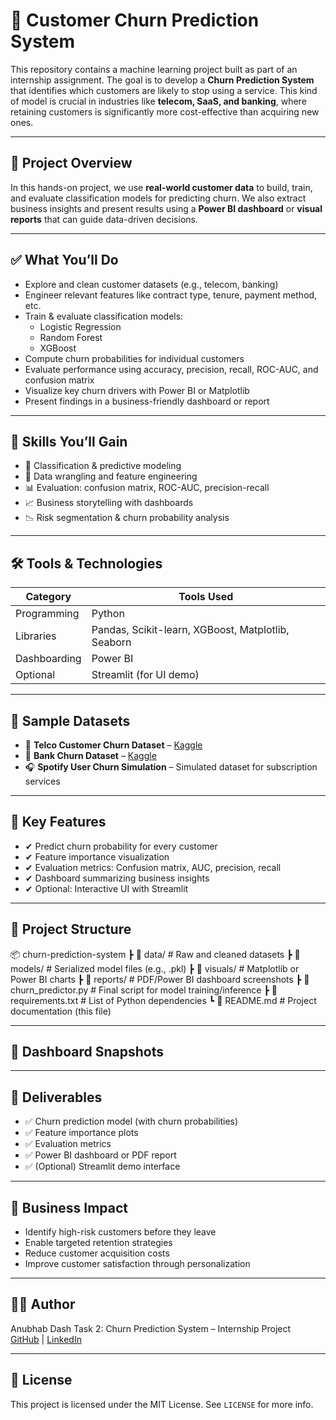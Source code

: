 # 🔁 Customer Churn Prediction System

This repository contains a machine learning project built as part of an internship assignment. The goal is to develop a **Churn Prediction System** that identifies which customers are likely to stop using a service. This kind of model is crucial in industries like **telecom, SaaS, and banking**, where retaining customers is significantly more cost-effective than acquiring new ones.

---

## 📌 Project Overview

In this hands-on project, we use **real-world customer data** to build, train, and evaluate classification models for predicting churn. We also extract business insights and present results using a **Power BI dashboard** or **visual reports** that can guide data-driven decisions.

---

## ✅ What You’ll Do

- Explore and clean customer datasets (e.g., telecom, banking)
- Engineer relevant features like contract type, tenure, payment method, etc.
- Train & evaluate classification models:
  - Logistic Regression
  - Random Forest
  - XGBoost
- Compute churn probabilities for individual customers
- Evaluate performance using accuracy, precision, recall, ROC-AUC, and confusion matrix
- Visualize key churn drivers with Power BI or Matplotlib
- Present findings in a business-friendly dashboard or report

---

## 🎯 Skills You’ll Gain

- 🧠 Classification & predictive modeling
- 🧹 Data wrangling and feature engineering
- 📊 Evaluation: confusion matrix, ROC-AUC, precision-recall
- 📈 Business storytelling with dashboards
- 📉 Risk segmentation & churn probability analysis

---

## 🛠️ Tools & Technologies

| Category | Tools Used |
|----------|------------|
| Programming | Python |
| Libraries | Pandas, Scikit-learn, XGBoost, Matplotlib, Seaborn |
| Dashboarding | Power BI |
| Optional | Streamlit (for UI demo) |

---

## 📁 Sample Datasets

- 📱 **Telco Customer Churn Dataset** – [Kaggle](https://www.kaggle.com/datasets/blastchar/telco-customer-churn)
- 🏦 **Bank Churn Dataset** – [Kaggle](https://www.kaggle.com/datasets/shubhendra7/customer-churn-prediction)
- 🎧 **Spotify User Churn Simulation** – Simulated dataset for subscription services

---

## 🔑 Key Features

- ✔ Predict churn probability for every customer
- ✔ Feature importance visualization
- ✔ Evaluation metrics: Confusion matrix, AUC, precision, recall
- ✔ Dashboard summarizing business insights
- ✔ Optional: Interactive UI with Streamlit

---

## 🚀 Project Structure

📦 churn-prediction-system
┣ 📁 data/ # Raw and cleaned datasets
┣ 📁 models/ # Serialized model files (e.g., .pkl)
┣ 📁 visuals/ # Matplotlib or Power BI charts
┣ 📁 reports/ # PDF/Power BI dashboard screenshots
┣ 📜 churn_predictor.py # Final script for model training/inference
┣ 📜 requirements.txt # List of Python dependencies
┗ 📜 README.md # Project documentation (this file)


---

## 📸 Dashboard Snapshots

> 

---

## 📄 Deliverables

- ✅ Churn prediction model (with churn probabilities)
- ✅ Feature importance plots
- ✅ Evaluation metrics
- ✅ Power BI dashboard or PDF report
- ✅ (Optional) Streamlit demo interface

---

## 🧠 Business Impact

- Identify high-risk customers before they leave
- Enable targeted retention strategies
- Reduce customer acquisition costs
- Improve customer satisfaction through personalization

---

## 🧑‍💻 Author

Anubhab Dash 
Task 2: Churn Prediction System – Internship Project  
[GitHub](https://github.com/Anubhab-Dash) | [LinkedIn](www.linkedin.com/in/anubhab-dash-93895a236)

---

## 📜 License

This project is licensed under the MIT License. See `LICENSE` for more info.
